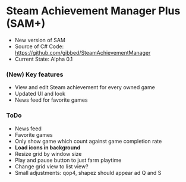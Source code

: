 # Steam Achievement Manager Plus (SAM+)
- New version of SAM
- Source of C# Code: https://github.com/gibbed/SteamAchievementManager
- Current State: Alpha 0.1

### (New) Key features
- View and edit Steam achievement for every owned game
- Updated UI and look
- News feed for favorite games

### ToDo
- News feed
- Favorite games
- Only show game which count against game completion rate
- **Load icons in background**
- Resize grid by window size
- Play and pause button to just farm playtime
- Change grid view to list view?
- Small adjustments: qop4, shapez should appear ad Q and S
